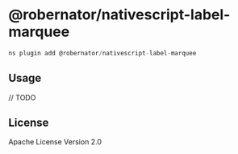 # @robernator/nativescript-label-marquee

```javascript
ns plugin add @robernator/nativescript-label-marquee
```

## Usage

// TODO

## License

Apache License Version 2.0
